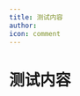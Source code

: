 ```yaml
---
title: 测试内容
author: 
icon: comment
---
```

 
 # 测试内容

 

<chatgpt  />

<script setup lang="ts">
import chatgpt from "@chatgpt";

</script>












 